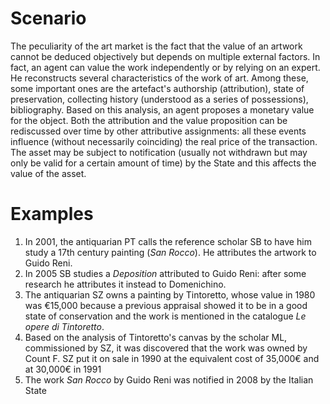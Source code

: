 # Scenario

The peculiarity of the art market is the fact that the value of an artwork cannot be deduced objectively but depends on multiple external factors. In fact, an agent can value the work independently or by relying on an expert. He reconstructs several characteristics of the work of art. Among these, some important ones are the artefact's authorship (attribution), state of preservation, collecting history (understood as a series of possessions), bibliography. Based on this analysis, an agent proposes a monetary value for the object. Both the attribution and the value proposition can be rediscussed over time by other attributive assignments: all these events influence (without necessarily coinciding) the real price of the transaction. The asset may be subject to notification (usually not withdrawn but may only be valid for a certain amount of time) by the State and this affects the value of the asset.

# Examples

1. In 2001, the antiquarian PT calls the reference scholar SB to have him study a 17th century painting (<i>San Rocco</i>). He attributes the artwork to Guido Reni.
2. In 2005 SB studies a <i>Deposition</i> attributed to Guido Reni: after some research he attributes it instead to Domenichino.
3. The antiquarian SZ owns a painting by Tintoretto, whose value in 1980 was €15,000 because a previous appraisal showed it to be in a good state of conservation and the work is mentioned in the catalogue <i>Le opere di Tintoretto</i>.
4. Based on the analysis of Tintoretto's canvas by the scholar ML, commissioned by SZ, it was discovered that the work was owned by Count F. SZ put it on sale in 1990 at the equivalent cost of 35,000€ and at 30,000€ in 1991
5. The work <i>San Rocco</i> by Guido Reni was notified in 2008 by the Italian State